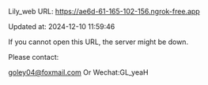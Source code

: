 Lily_web URL: https://ae6d-61-165-102-156.ngrok-free.app

Updated at: 2024-12-10 11:59:46

If you cannot open this URL, the server might be down.

Please contact: 

goley04@foxmail.com Or Wechat:GL_yeaH
